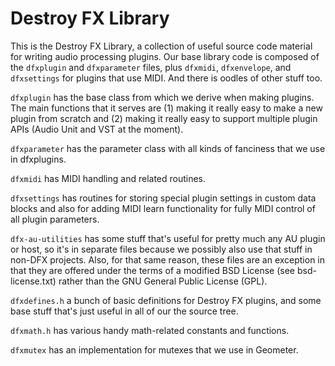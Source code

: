 # Destroy FX Library

This is the Destroy FX Library, a collection of useful source code
material for writing audio processing plugins.  Our base library code
is composed of the `dfxplugin` and `dfxparameter` files, plus
`dfxmidi`, `dfxenvelope`, and `dfxsettings` for plugins that use MIDI.
And there is oodles of other stuff too.

`dfxplugin` has the base class from which we derive when making
plugins.  The main functions that it serves are (1) making it really
easy to make a new plugin from scratch and (2) making it really easy
to support multiple plugin APIs (Audio Unit and VST at the moment).

`dfxparameter` has the parameter class with all kinds of fanciness 
that we use in dfxplugins.

`dfxmidi` has MIDI handling and related routines.

`dfxsettings` has routines for storing special plugin settings in 
custom data blocks and also for adding MIDI learn functionality 
for fully MIDI control of all plugin parameters.

`dfx-au-utilities` has some stuff that's useful for pretty much any AU
plugin or host, so it's in separate files because we possibly also use
that stuff in non-DFX projects.  Also, for that same reason, these
files are an exception in that they are offered under the terms of a
modified BSD License (see bsd-license.txt) rather than the GNU 
General Public License (GPL).

`dfxdefines.h` a bunch of basic definitions for Destroy FX plugins,
and some base stuff that's just useful in all of our the source tree.

`dfxmath.h` has various handy math-related constants and functions.

`dfxmutex` has an implementation for mutexes that we use in Geometer.

